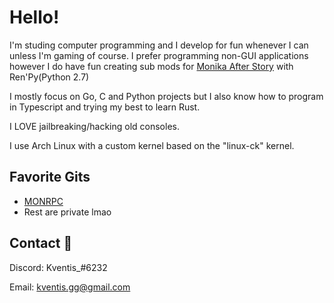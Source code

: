 
# Hello!

I'm studing computer programming and I develop for fun whenever I can unless I'm gaming of course. 
I prefer programming non-GUI applications however I do have fun creating sub mods for [Monika After Story](https://github.com/Monika-After-Story/MonikaModDev) with Ren'Py(Python 2.7)

I mostly focus on Go, C and Python projects but I also know how to program in Typescript and trying my best to learn Rust.

I LOVE jailbreaking/hacking old consoles.

I use Arch Linux with a custom kernel based on the "linux-ck" kernel.

## Favorite Gits

- [MONRPC](https://github.com/ImKventis/MONRPC)
- Rest are private lmao

## Contact 🥥

Discord: Kventis_#6232

Email: kventis.gg@gmail.com

